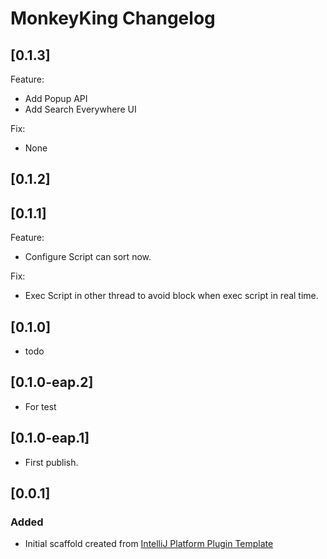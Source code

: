 <!-- Keep a Changelog guide -> https://keepachangelog.com -->

# MonkeyKing Changelog

## [0.1.3]
Feature:
- Add Popup API
- Add Search Everywhere UI

Fix: 
- None

## [0.1.2]


## [0.1.1]

Feature:
- Configure Script can sort now.
  
Fix:
- Exec Script in other thread to avoid block when exec script in real time.

## [0.1.0]
- todo

## [0.1.0-eap.2]
- For test

## [0.1.0-eap.1]
- First publish.

## [0.0.1]
### Added
- Initial scaffold created from [IntelliJ Platform Plugin Template](https://github.com/JetBrains/intellij-platform-plugin-template)
